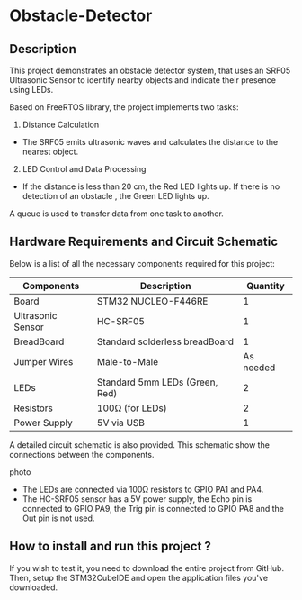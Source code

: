 # Obstacle-Detector

## Description

This project demonstrates an obstacle detector system, that uses an SRF05 Ultrasonic Sensor to identify nearby objects and indicate their presence using LEDs.

Based on FreeRTOS library, the project implements two tasks:
1. Distance Calculation
  - The SRF05 emits ultrasonic waves and calculates the distance to the nearest object.

2. LED Control and Data Processing
  - If the distance is less than 20 cm, the Red LED lights up. If there is no detection of an obstacle , the Green LED lights up.

A queue is used to transfer data from one task to another.

## Hardware Requirements and Circuit Schematic 

Below is a list of all the necessary components required for this project:

| Components        | Description       | Quantity        |
|----------------|-------------------|----------------|
|     Board     |     STM32 NUCLEO-F446RE     |     1     |
| Ultrasonic Sensor   |     HC-SRF05     |     1     |
| BreadBoard   | Standard solderless breadBoard | 1 |
| Jumper Wires   | Male-to-Male | As needed |
| LEDs   | Standard 5mm LEDs (Green, Red) | 2 |
| Resistors   | 100Ω (for LEDs) | 2 |
| Power Supply   | 5V via USB | 1 |

A detailed circuit schematic is also provided. This schematic show the connections between the components.

photo

- The LEDs are connected via 100Ω resistors to GPIO PA1 and PA4.
- The HC-SRF05 sensor has a 5V power supply, the Echo pin is connected to GPIO PA9, the Trig pin is connected to GPIO PA8 and the Out pin is not used.

## How to install and run this project ?
If you wish to test it, you need to download the entire project from GitHub. Then, setup the STM32CubeIDE and open the application files you've downloaded.
